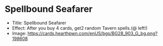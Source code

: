 # Spellbound Seafarer
- Title:  Spellbound Seafarer
- Effect:  After you buy 4 cards, get2 random Tavern spells.(@ left!)
- Image:  https://cards.hearthpwn.com/enUS/bgs/BG28_903_G_bg.png?198608

